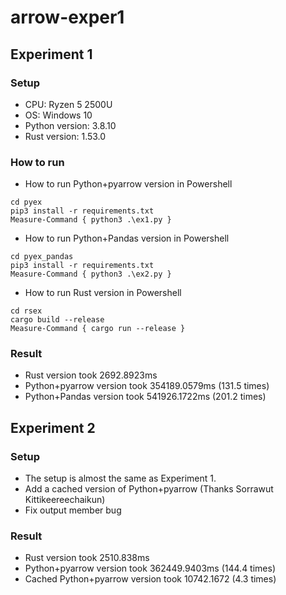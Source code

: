 # arrow-exper1

## Experiment 1

### Setup

* CPU: Ryzen 5 2500U
* OS: Windows 10
* Python version: 3.8.10
* Rust version: 1.53.0

### How to run
* How to run Python+pyarrow version in Powershell

```
cd pyex
pip3 install -r requirements.txt
Measure-Command { python3 .\ex1.py }
```

* How to run Python+Pandas version in Powershell

```
cd pyex_pandas
pip3 install -r requirements.txt
Measure-Command { python3 .\ex2.py }
```

* How to run Rust version in Powershell

```
cd rsex
cargo build --release
Measure-Command { cargo run --release }
```

### Result 
* Rust version took 2692.8923ms
* Python+pyarrow version took 354189.0579ms (131.5 times)
* Python+Pandas version took 541926.1722ms (201.2 times)

## Experiment 2

### Setup 

* The setup is almost the same as Experiment 1.
* Add a cached version of Python+pyarrow (Thanks Sorrawut Kittikeereechaikun)
* Fix output member bug

### Result
* Rust version took 2510.838ms
* Python+pyarrow version took 362449.9403ms (144.4 times)
* Cached Python+pyarrow version took 10742.1672 (4.3 times)
